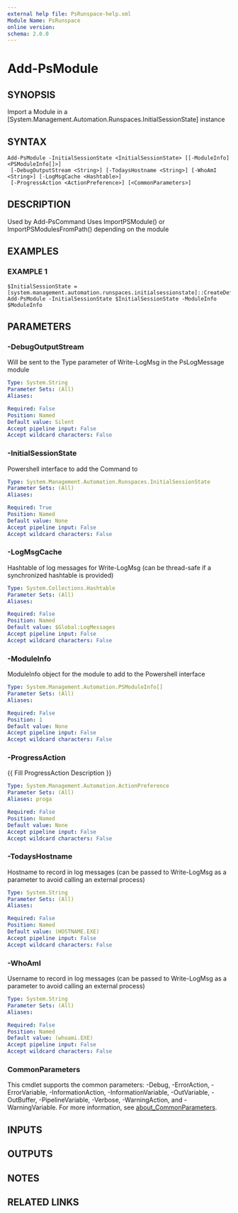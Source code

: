 ```yaml
---
external help file: PsRunspace-help.xml
Module Name: PsRunspace
online version:
schema: 2.0.0
---
```


# Add-PsModule

## SYNOPSIS
Import a Module in a \[System.Management.Automation.Runspaces.InitialSessionState\] instance

## SYNTAX

```
Add-PsModule -InitialSessionState <InitialSessionState> [[-ModuleInfo] <PSModuleInfo[]>]
 [-DebugOutputStream <String>] [-TodaysHostname <String>] [-WhoAmI <String>] [-LogMsgCache <Hashtable>]
 [-ProgressAction <ActionPreference>] [<CommonParameters>]
```

## DESCRIPTION
Used by Add-PsCommand
Uses ImportPSModule() or ImportPSModulesFromPath() depending on the module

## EXAMPLES

### EXAMPLE 1
```
$InitialSessionState = [system.management.automation.runspaces.initialsessionstate]::CreateDefault()
Add-PsModule -InitialSessionState $InitialSessionState -ModuleInfo $ModuleInfo
```

## PARAMETERS

### -DebugOutputStream
Will be sent to the Type parameter of Write-LogMsg in the PsLogMessage module

```yaml
Type: System.String
Parameter Sets: (All)
Aliases:

Required: False
Position: Named
Default value: Silent
Accept pipeline input: False
Accept wildcard characters: False
```

### -InitialSessionState
Powershell interface to add the Command to

```yaml
Type: System.Management.Automation.Runspaces.InitialSessionState
Parameter Sets: (All)
Aliases:

Required: True
Position: Named
Default value: None
Accept pipeline input: False
Accept wildcard characters: False
```

### -LogMsgCache
Hashtable of log messages for Write-LogMsg (can be thread-safe if a synchronized hashtable is provided)

```yaml
Type: System.Collections.Hashtable
Parameter Sets: (All)
Aliases:

Required: False
Position: Named
Default value: $Global:LogMessages
Accept pipeline input: False
Accept wildcard characters: False
```

### -ModuleInfo
ModuleInfo object for the module to add to the Powershell interface

```yaml
Type: System.Management.Automation.PSModuleInfo[]
Parameter Sets: (All)
Aliases:

Required: False
Position: 1
Default value: None
Accept pipeline input: False
Accept wildcard characters: False
```

### -ProgressAction
{{ Fill ProgressAction Description }}

```yaml
Type: System.Management.Automation.ActionPreference
Parameter Sets: (All)
Aliases: proga

Required: False
Position: Named
Default value: None
Accept pipeline input: False
Accept wildcard characters: False
```

### -TodaysHostname
Hostname to record in log messages (can be passed to Write-LogMsg as a parameter to avoid calling an external process)

```yaml
Type: System.String
Parameter Sets: (All)
Aliases:

Required: False
Position: Named
Default value: (HOSTNAME.EXE)
Accept pipeline input: False
Accept wildcard characters: False
```

### -WhoAmI
Username to record in log messages (can be passed to Write-LogMsg as a parameter to avoid calling an external process)

```yaml
Type: System.String
Parameter Sets: (All)
Aliases:

Required: False
Position: Named
Default value: (whoami.EXE)
Accept pipeline input: False
Accept wildcard characters: False
```

### CommonParameters
This cmdlet supports the common parameters: -Debug, -ErrorAction, -ErrorVariable, -InformationAction, -InformationVariable, -OutVariable, -OutBuffer, -PipelineVariable, -Verbose, -WarningAction, and -WarningVariable. For more information, see [about_CommonParameters](http://go.microsoft.com/fwlink/?LinkID=113216).

## INPUTS

## OUTPUTS

## NOTES

## RELATED LINKS
